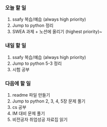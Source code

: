 ### 오늘 할 일
1. ssafy 복습/예습 (always high priority)
2. Jump to python 정리
3. SWEA 과제 + 노션에 올리기 (highest priority)~

### 내일 할 일
1. ssafy 복습/예습 (always high priority)
2. Jump to python 5-3 정리
3. 시험 공부

### 다음에 할 일
1. readme 파일 만들기
2. Jump to python 2, 3, 4, 5장 문제 풀기
3. cs 공부
4. IM 대비 문제 풀기
5. 비전공자 취업성공 자료집 읽기